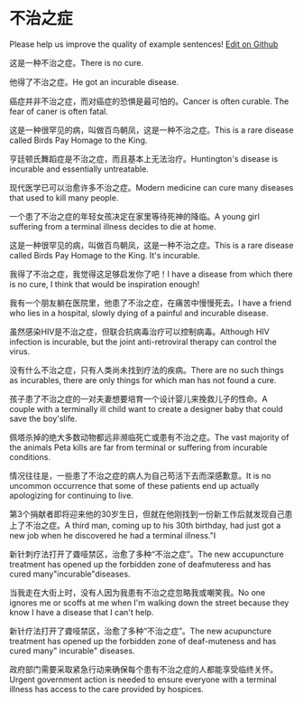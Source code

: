 # 不治之症

Please help us improve the quality of example sentences! [Edit on Github](https://github.com/jiyushe/jiyu-example-sentence-source/blob/main/chinese/buzhizhizheng.md)

<p><span class="chinese">这是一种不治之症。</span><span class="english">There is no cure.</span></p>

<p><span class="chinese">他得了不治之症。</span><span class="english">He got an incurable disease.</span></p>

<p><span class="chinese">癌症并非不治之症，而对癌症的恐惧是最可怕的。</span><span class="english">Cancer is often curable. The fear of caner is often fatal.</span></p>

<p><span class="chinese">这是一种很罕见的病，叫做百鸟朝凤，这是一种不治之症。</span><span class="english">This is a rare disease called Birds Pay Homage to the King.</span></p>

<p><span class="chinese">亨廷顿氏舞蹈症是不治之症，而且基本上无法治疗。</span><span class="english">Huntington's disease is incurable and essentially untreatable.</span></p>

<p><span class="chinese">现代医学已可以治愈许多不治之症。</span><span class="english">Modern medicine can cure many diseases that used to kill many people.</span></p>

<p><span class="chinese">一个患了不治之症的年轻女孩决定在家里等待死神的降临。</span><span class="english">A young girl suffering from a terminal illness decides to die at home.</span></p>

<p><span class="chinese">这是一种很罕见的病，叫做百鸟朝凤，这是一种不治之症。</span><span class="english">This is a rare disease called Birds Pay Homage to the King. It's incurable.</span></p>

<p><span class="chinese">我得了不治之症，我觉得这足够启发你了吧！</span><span class="english">I have a disease from which there is no cure, I think that would be inspiration enough!</span></p>

<p><span class="chinese">我有一个朋友躺在医院里，他患了不治之症，在痛苦中慢慢死去。</span><span class="english">I have a friend who lies in a hospital, slowly dying of a painful and incurable disease.</span></p>

<p><span class="chinese">虽然感染HIV是不治之症，但联合抗病毒治疗可以控制病毒。</span><span class="english">Although HIV infection is incurable, but the joint anti-retroviral therapy can control the virus.</span></p>

<p><span class="chinese">没有什么不治之症，只有人类尚未找到疗法的疾病。</span><span class="english">There are no such things as incurables, there are only things for which man has not found a cure.</span></p>

<p><span class="chinese">孩子患了不治之症的一对夫妻想要培育一个设计婴儿来挽救儿子的性命。</span><span class="english">A couple with a terminally ill child want to create a designer baby that could save the boy'slife.</span></p>

<p><span class="chinese">佩塔杀掉的绝大多数动物都远非濒临死亡或患有不治之症。</span><span class="english">The vast majority of the animals Peta kills are far from terminal or suffering from incurable conditions.</span></p>

<p><span class="chinese">情况往往是，一些患了不治之症的病人为自己苟活下去而深感歉意。</span><span class="english">It is no uncommon occurrence that some of these patients end up actually apologizing for continuing to live.</span></p>

<p><span class="chinese">第3个捐献者即将迎来他的30岁生日，但就在他刚找到一份新工作后就发现自己患上了不治之症。</span><span class="english">A third man, coming up to his 30th birthday, had just got a new job when he discovered he had a terminal illness."I</span></p>

<p><span class="chinese">新针刺疗法打开了聋哑禁区，治愈了多种“不治之症”。</span><span class="english">The new accupuncture treatment has opened up the forbidden zone of deafmuteress and has cured many"incurable"diseases.</span></p>

<p><span class="chinese">当我走在大街上时，没有人因为我患有不治之症忽略我或嘲笑我。</span><span class="english">No one ignores me or scoffs at me when I'm walking down the street because they know I have a disease that I can't help.</span></p>

<p><span class="chinese">新针疗法打开了聋哑禁区，治愈了多种“不治之症”。</span><span class="english">The new acupuncture treatment has opened up the forbidden zone of deaf-muteness and has cured many" incurable" diseases.</span></p>

<p><span class="chinese">政府部门需要采取紧急行动来确保每个患有不治之症的人都能享受临终关怀。</span><span class="english">Urgent government action is needed to ensure everyone with a terminal illness has access to the care provided by hospices.</span></p>

